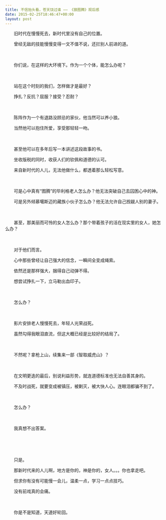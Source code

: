 ```yaml
---
title: 不信抬头看，苍天饶过谁 —— 《狼图腾》观后感
date: 2015-02-25T18:46:47+00:00
layout: post
---
```

　　旧时代在慢慢死去，新时代里没有自己的位置。
  
　　曾经无敌的技能慢慢变得一文不值不说，还拦别人前进的道。
  
　　
  
　　你们说，在这样的大环境下。作为一个个体，能怎么办呢？
  
　　
  
　　站在这个时刻的我们，怎样做才是最好？
  
　　挣扎？反抗？屈服？接受？忍耐？
  
　　
  
　　陈阵作为一个有退路没顾忌的家伙，他当然可以养小狼。
  
　　当然他可以抱住所爱，享受那轻轻一吻。
  
　　
  
　　甚至他可以在多年后写一本讲述这段故事的书。
  
　　坐收版税的同时，收获人们的钦佩和道德的认可。
  
　　来自新时代的人儿，无法他做什么，都透着那么轻松写意。
  
　　
  
　　可是心中真有“图腾”的毕利格老人怎么办？他无法突破自己去囚困心中的神。
  
　　可是另外倾慕噶斯迈的藏族小伙子怎么办？他无法允许自己觊觎人别的妻子。
  
　　
  
　　甚至，那美丽而可怜的女人怎么办？那个带着孩子的活在现实里的女人，她怎么办？
  
　　
  
　　对于他们而言。
  
　　心中那些曾经让自己强大的信念，一瞬间全变成绳索。
  
　　依然还是那样强大，捆得自己动弹不得。
  
　　想尝试挣扎一下，立马勒出血印子。
  
　　
  
　　怎么办？
  
　　
  
　　影片安排老人慢慢死去，年轻人光荣战死。
  
　　虽然勾得我眼泪直流，但这大概已经是比较好的结局了。
  
　　
  
　　不然呢？拿枪上山，续集来一部《智取威虎山》？
  
　　
  
　　在文明更迭的最后，别说利益形势，就连道德标准也无法自善其身的。
  
　　不及时战死，就要变成被镇压，被剿灭，被大快人心。连眼泪都骗不到了。
  
　　
  
　　怎么办？
  
　　
  
　　我真想不出答案。
  
　　
  
　　
  
　　只是。
  
　　那新时代来的人儿啊，地方是你的，神是你的，女人。。。你也拿走吧。
  
　　但求你有没有可能慢一会儿，温柔一点，学习一点点技巧。
  
　　没有前戏真的会痛。
  
　　
  
　　你是不是知道，天道好轮回。
  
　　
